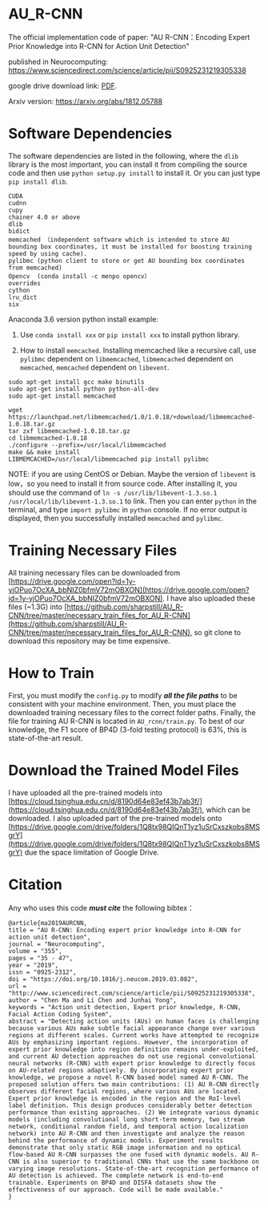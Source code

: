 # AU_R-CNN
The official implementation code of paper: "AU R-CNN：Encoding Expert Prior Knowledge into R-CNN for Action Unit Detection"

published in Neurocomputing: <https://www.sciencedirect.com/science/article/pii/S0925231219305338>

google drive download link: [PDF](https://drive.google.com/file/d/12JM9e-7yn18xMKXVrGZ_IH35yAe7aTvo/view?usp=sharing). 

Arxiv version: <https://arxiv.org/abs/1812.05788>

# Software Dependencies

The software dependencies are listed in the following, where the `dlib` library is the most important, you can install it from compiling the source code and then use `python setup.py install` to install it. Or you can just type `pip install dlib`.

```
CUDA
cudnn
cupy
chainer 4.0 or above
dlib
bidict
memcached （independent software which is intended to store AU bounding box coordinates, it must be installed for boosting training speed by using cache). 
pylibmc (python client to store or get AU bounding box coordinates from memcached)
Opencv  (conda install -c menpo opencv）
overrides
cython
lru_dict
six
```

Anaconda 3.6 version python install example:

1. Use `conda install xxx` or `pip install xxx` to install python library.

2. How to install `memcached`. Installing memcached like a recursive call, use `pylibmc` dependent on `libmemcached`, `libmemcached` dependent on `memcached`, `memcached` dependent on `libevent`.

```
sudo apt-get install gcc make binutils
sudo apt-get install python python-all-dev
sudo apt-get install memcached

wget https://launchpad.net/libmemcached/1.0/1.0.18/+download/libmemcached-1.0.18.tar.gz
tar zxf libmemcached-1.0.18.tar.gz
cd libmemcached-1.0.18
./configure --prefix=/usr/local/libmemcached
make && make install
LIBMEMCACHED=/usr/local/libmemcached pip install pylibmc
```

NOTE: if you are using CentOS or Debian. Maybe the version of `libevent` is low，so you need to install it from source code. After installing it, you should use the command of `ln -s /usr/lib/libevent-1.3.so.1 /usr/local/lib/libevent-1.3.so.1` to link. Then you can enter `python` in the terminal, and type `import pylibmc` in `python` console. If no error output is displayed, then you successfully installed `memcached` and `pylibmc`.

# Training Necessary Files

All training necessary files can be downloaded from [https://drive.google.com/open?id=1y-yjOPuo7OcXA_bbNIZ0bfmV72mOBXON](https://drive.google.com/open?id=1y-yjOPuo7OcXA_bbNIZ0bfmV72mOBXON). I have also uploaded these files (~1.3G) into [https://github.com/sharpstill/AU_R-CNN/tree/master/necessary_train_files_for_AU_R-CNN](https://github.com/sharpstill/AU_R-CNN/tree/master/necessary_train_files_for_AU_R-CNN), so git clone to download this repository may be time expensive.

# How to Train

First, you must modify the `config.py` to modify ***all the file paths*** to be consistent with your machine environment. Then, you must place the downloaded training necessary files to the correct folder paths. Finally, the file for training AU R-CNN is located in `AU_rcnn/train.py`. To best of our knowledge, the F1 score of BP4D (3-fold testing protocol) is 63%, this is state-of-the-art result. 

# Download the Trained Model Files

I have uploaded all the pre-trained models into [https://cloud.tsinghua.edu.cn/d/8190d64e83ef43b7ab3f/](https://cloud.tsinghua.edu.cn/d/8190d64e83ef43b7ab3f/), which can be downloaded. I also uploaded part of the pre-trained models onto [https://drive.google.com/drive/folders/1Q8tx98QIQnT1yz1uSrCxszkobs8MSgrY](https://drive.google.com/drive/folders/1Q8tx98QIQnT1yz1uSrCxszkobs8MSgrY) due the space limitation of Google Drive.

# Citation

Any who uses this code ***must cite*** the following bibtex：

```
@article{ma2019AURCNN,
title = "AU R-CNN: Encoding expert prior knowledge into R-CNN for action unit detection",
journal = "Neurocomputing",
volume = "355",
pages = "35 - 47",
year = "2019",
issn = "0925-2312",
doi = "https://doi.org/10.1016/j.neucom.2019.03.082",
url = "http://www.sciencedirect.com/science/article/pii/S0925231219305338",
author = "Chen Ma and Li Chen and Junhai Yong",
keywords = "Action unit detection, Expert prior knowledge, R-CNN, Facial Action Coding System",
abstract = "Detecting action units (AUs) on human faces is challenging because various AUs make subtle facial appearance change over various regions at different scales. Current works have attempted to recognize AUs by emphasizing important regions. However, the incorporation of expert prior knowledge into region definition remains under-exploited, and current AU detection approaches do not use regional convolutional neural networks (R-CNN) with expert prior knowledge to directly focus on AU-related regions adaptively. By incorporating expert prior knowledge, we propose a novel R-CNN based model named AU R-CNN. The proposed solution offers two main contributions: (1) AU R-CNN directly observes different facial regions, where various AUs are located. Expert prior knowledge is encoded in the region and the RoI-level label definition. This design produces considerably better detection performance than existing approaches. (2) We integrate various dynamic models (including convolutional long short-term memory, two stream network, conditional random field, and temporal action localization network) into AU R-CNN and then investigate and analyze the reason behind the performance of dynamic models. Experiment results demonstrate that only static RGB image information and no optical flow-based AU R-CNN surpasses the one fused with dynamic models. AU R-CNN is also superior to traditional CNNs that use the same backbone on varying image resolutions. State-of-the-art recognition performance of AU detection is achieved. The complete network is end-to-end trainable. Experiments on BP4D and DISFA datasets show the effectiveness of our approach. Code will be made available."
}
```
